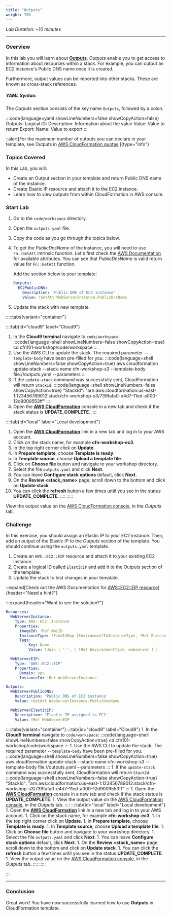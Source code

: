 ```yaml
---
title: "Outputs"
weight: 700
---
```


_Lab Duration: ~10 minutes_

---

### Overview

In this lab you will learn about **[Outputs](https://docs.aws.amazon.com/AWSCloudFormation/latest/UserGuide/outputs-section-structure.html)**.
_Outputs_ enable you to get access to information about resources within a stack. For example, you can output an EC2
instance's Public DNS name once it is created.

Furthermore, output values can be imported into other stacks. These are known as cross-stack references.

##### YAML Syntax:
The _Outputs_ section consists of the key name `Outputs`, followed by a colon.

:::code{language=yaml showLineNumbers=false showCopyAction=false}
Outputs:
  Logical ID:
    Description: Information about the value
    Value: Value to return
    Export:
      Name: Value to export
:::

::alert[For the maximum number of outputs you can declare in your template, see Outputs in [AWS CloudFormation quotas](https://docs.aws.amazon.com/AWSCloudFormation/latest/UserGuide/cloudformation-limits.html).]{type="info"}

### Topics Covered
In this Lab, you will:

+ Create an Output section in your template and return Public DNS name of the instance.
+ Create Elastic IP resource and attach it to the EC2 instance.
+ Learn how to view outputs from within CloudFormation in AWS console.

### Start Lab

1. Go to the `code/workspace` directory.
1. Open the `outputs.yaml` file.
1. Copy the code as you go through the topics below.
1. To get the _PublicDnsName_ of the instance, you will need to use `Fn::GetAtt` intrinsic function. Let's first check
 the [AWS Documentation](https://docs.aws.amazon.com/en_pv/AWSCloudFormation/latest/UserGuide/aws-properties-ec2-instance.html#aws-properties-ec2-instance-return-values) for available attributes. You can see that _PublicDnsName_ is valid return value for `Fn::GetAtt` function.

    Add the section below to your template:
    ```yaml
    Outputs:
      EC2PublicDNS:
        Description: 'Public DNS of EC2 instance'
        Value: !GetAtt WebServerInstance.PublicDnsName
    ```

1. Update the stack with new template.

:::::tabs{variant="container"}

::::tab{id="cloud9" label="Cloud9"}
1. In the **Cloud9 terminal** navigate to `code/workspace`:
:::code{language=shell showLineNumbers=false showCopyAction=true}
cd cfn101-workshop/code/workspace
:::
1. Use the AWS CLI to update the stack. The required parameter `--template-body` have been pre-filled for you.
:::code{language=shell showLineNumbers=false showCopyAction=true}
aws cloudformation update-stack --stack-name cfn-workshop-s3 --template-body file://outputs.yaml --parameters
:::
1. If the `update-stack` command was successfully sent, CloudFormation will return `StackId`.
:::code{language=shell showLineNumbers=false showCopyAction=true}
"StackId": "arn:aws:cloudformation:us-east-1:123456789012:stack/cfn-workshop-s3/739fafa0-e4d7-11ed-a000-12d9009553ff"
:::
 1. Open the **[AWS CloudFormation](https://console.aws.amazon.com/cloudformation)** console in a new tab and check if the stack status is **UPDATE_COMPLETE**.
::::

::::tab{id="local" label="Local development"}
1. Open the **[AWS CloudFormation](https://console.aws.amazon.com/cloudformation)** link in a new tab and log in to your AWS account.
1. Click on the stack name, for example **cfn-workshop-ec3**.
1. In the top right corner click on **Update**.
1. In **Prepare template**, choose **Template is ready**.
1. In **Template source**, choose **Upload a template file**.
1. Click on **Choose file** button and navigate to your workshop directory.
1. Select the file `outputs.yaml` and click **Next**.
1. You can leave **Configure stack options** default, click **Next**.
1. On the **Review <stack_name>** page, scroll down to the bottom and click on **Update stack**.
1. You can click the **refresh** button a few times until you see in the status **UPDATE_COMPLETE**.
::::
:::::

View the output value on the [AWS CloudFormation console](https://console.aws.amazon.com/cloudformation), in the _Outputs_ tab.


### Challenge

In this exercise, you should assign an Elastic IP to your EC2 instance. Then, add an output of the Elastic IP to the
_Outputs_ section of the template. You should continue using the `outputs.yaml` template.

1. Create an `AWS::EC2::EIP` resource and attach it to your existing EC2 instance.
1. Create a logical ID called `ElasticIP` and add it to the Outputs section of the template.
1. Update the stack to test changes in your template.

::expand[Check out the AWS Documentation for [AWS::EC2::EIP resource](https://docs.aws.amazon.com/en_pv/AWSCloudFormation/latest/UserGuide/aws-properties-ec2-eip.html)]{header="Need a hint?"}

:::expand{header="Want to see the solution?"}
  ```yaml
  Resources:
    WebServerInstance:
      Type: AWS::EC2::Instance
      Properties:
        ImageId: !Ref AmiID
        InstanceType: !FindInMap [EnvironmentToInstanceType, !Ref EnvironmentType, InstanceType]
        Tags:
          - Key: Name
            Value: !Join [ '-', [ !Ref EnvironmentType, webserver ] ]

    WebServerEIP:
      Type: 'AWS::EC2::EIP'
      Properties:
        Domain: vpc
        InstanceId: !Ref WebServerInstance

  Outputs:
    WebServerPublicDNS:
      Description: 'Public DNS of EC2 instance'
      Value: !GetAtt WebServerInstance.PublicDnsName

    WebServerElasticIP:
      Description: 'Elastic IP assigned to EC2'
      Value: !Ref WebServerEIP
  ```
  :::::tabs{variant="container"}
    :::tab{id="cloud9" label="Cloud9"}
    1. In the **Cloud9 terminal** navigate to `code/workspace`:
      :::code{language=shell showLineNumbers=false showCopyAction=true}
      cd cfn101-workshop/code/workspace
      :::
    1. Use the AWS CLI to update the stack. The required parameter `--template-body` have been pre-filled for you.
      :::code{language=shell showLineNumbers=false showCopyAction=true}
      aws cloudformation update-stack --stack-name cfn-workshop-s3 --template-body file://outputs.yaml --parameters
      :::
    1. If the `update-stack` command was successfully sent, CloudFormation will return `StackId`.
      :::code{language=shell showLineNumbers=false showCopyAction=true}
      "StackId": "arn:aws:cloudformation:us-east-1:123456789012:stack/cfn-workshop-s3/739fafa0-e4d7-11ed-a000-12d9009553ff"
      :::
    1. Open the **[AWS CloudFormation](https://console.aws.amazon.com/cloudformation)** console in a new tab and check if the stack status is **UPDATE_COMPLETE**.
    1.  View the output value on the [AWS CloudFormation console](https://console.aws.amazon.com/cloudformation), in the _Outputs_ tab.
    ::::
    ::::tab{id="local" label="Local development"}
    1. Open the **[AWS CloudFormation](https://console.aws.amazon.com/cloudformation)** link in a new tab and log in to your AWS account.
    1. Click on the stack name, for example **cfn-workshop-ec3**.
    1. In the top right corner click on **Update**.
    1. In **Prepare template**, choose **Template is ready**.
    1. In **Template source**, choose **Upload a template file**.
    1. Click on **Choose file** button and navigate to your workshop directory.
    1. Select the file `outputs.yaml` and click **Next**.
    1. You can leave **Configure stack options** default, click **Next**.
    1. On the **Review <stack_name>** page, scroll down to the bottom and click on **Update stack**.
    1. You can click the **refresh** button a few times until you see in the status **UPDATE_COMPLETE**.
    1. View the output value on the [AWS CloudFormation console](https://console.aws.amazon.com/cloudformation), in the _Outputs_ tab.
    ::::
    :::::

:::

---
### Conclusion

Great work! You have now successfully learned how to use **Outputs** in CloudFormation template.
